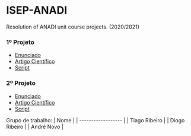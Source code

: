 # ISEP-ANADI
Resolution of ANADI unit course projects. (2020/2021)

### 1º Projeto
* [Enunciado](1st_project/Enunciado_TP1.pdf)
* [Artigo Científico](1st_project/artigo_cientifico.pdf)
* [Script](1st_project/script.R)

### 2º Projeto
* [Enunciado](2nd_project/Enunciado_TP2.pdf)
* [Artigo Científico](2nd_project/artigo_cientifico.pdf)
* [Script](2nd_project/script.R)

Grupo de trabalho:
| Nome               |
| ------------------ |
| Tiago Ribeiro      |
| Diogo Ribeiro      |
| André Novo         |